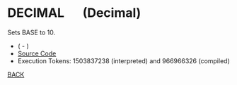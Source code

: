 # DECIMAL &emsp; (Decimal)
Sets BASE to 10.
* ( - )
* [Source Code](../words/core/Decimal.cs)
* Execution Tokens: 1503837238 (interpreted) and 966966326 (compiled)


[BACK](builtins.md#Decimal)
